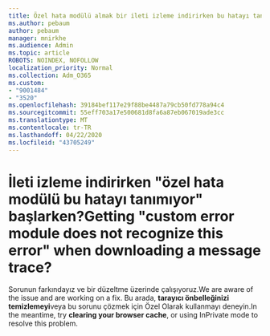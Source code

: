 ```yaml
---
title: Özel hata modülü almak bir ileti izleme indirirken bu hatayı tanımıyor?
ms.author: pebaum
author: pebaum
manager: mnirkhe
ms.audience: Admin
ms.topic: article
ROBOTS: NOINDEX, NOFOLLOW
localization_priority: Normal
ms.collection: Adm_O365
ms.custom:
- "9001484"
- "3520"
ms.openlocfilehash: 39184bef117e29f88be4487a79cb50fd778a94c4
ms.sourcegitcommit: 55eff703a17e500681d8fa6a87eb067019ade3cc
ms.translationtype: MT
ms.contentlocale: tr-TR
ms.lasthandoff: 04/22/2020
ms.locfileid: "43705249"
---
```

# <a name="getting-custom-error-module-does-not-recognize-this-error-when-downloading-a-message-trace"></a><span data-ttu-id="82cc6-102">İleti izleme indirirken "özel hata modülü bu hatayı tanımıyor" başlarken?</span><span class="sxs-lookup"><span data-stu-id="82cc6-102">Getting "custom error module does not recognize this error" when downloading a message trace?</span></span>

<span data-ttu-id="82cc6-103">Sorunun farkındayız ve bir düzeltme üzerinde çalışıyoruz.</span><span class="sxs-lookup"><span data-stu-id="82cc6-103">We are aware of the issue and are working on a fix.</span></span>  <span data-ttu-id="82cc6-104">Bu arada, **tarayıcı önbelleğinizi temizlemeyi**veya bu sorunu çözmek için Özel Olarak kullanmayı deneyin.</span><span class="sxs-lookup"><span data-stu-id="82cc6-104">In the meantime, try **clearing your browser cache**, or using InPrivate mode to resolve this problem.</span></span>
